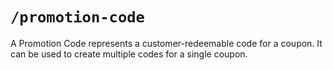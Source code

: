 # `/promotion-code`

A Promotion Code represents a customer-redeemable code for a coupon. It can be used to create multiple codes for a single coupon.
